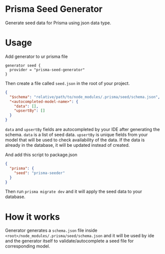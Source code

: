 # Prisma Seed Generator

Generate seed data for Prisma using json data type.

# Usage

Add generator to ur prisma file
```prisma
generator seed {
  provider = "prisma-seed-generator"
}
```

Then create a file called `seed.json` in the root of your project.
```json
{
  "$schema": "relative/path/to/node_modules/.prisma/seed/schema.json",
  "<autocompleted-model-name>": {
    "data": [],
    "upsertBy": []
  }
}
```

`data` and `upsertBy` fields are autocompleted by your IDE after generating the schema. `data` is a list of seed data. `upsertBy` is unique fields from your model that will be used to check availability of the data. If the data is already in the database, it will be updated instead of created.

And add this script to package.json
```json
{
  "prisma": {
    "seed": "prisma-seeder"
  }
}
```

Then run `prisma migrate dev` and it will apply the seed data to your database.

# How it works
Generator generates a `schema.json` file inside `<root>/node_modules/.prisma/seed/schema.json` and it will be used by ide and the generator itself to validate/autocomplete a seed file for corresponding model.
